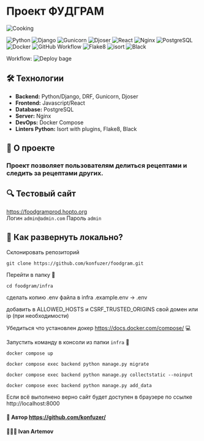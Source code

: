

#  Проект ФУДГРАМ 
![Cooking](https://img.shields.io/badge/Cooking-FOODGRAM%20App-orange?style=for-the-badge&logo=chef&logoColor=white)

![Python](https://img.shields.io/badge/Python-3.11%2B-blue?logo=python&logoColor=white)
![Django](https://img.shields.io/badge/Django-5.1%2B-success?logo=django&logoColor=white)
![Gunicorn](https://img.shields.io/badge/Gunicorn-20.1-green?logo=gunicorn)
![Djoser](https://img.shields.io/badge/Djoser-2.3-orange?logo=django)
![React](https://img.shields.io/badge/React-17-blue?logo=react)
![Nginx](https://img.shields.io/badge/Nginx-1.25-green?logo=nginx)
![PostgreSQL](https://img.shields.io/badge/PostgreSQL-13-blue?logo=postgresql)
![Docker](https://img.shields.io/badge/Docker-Compose-blue?logo=docker)
![GitHub Workflow](https://img.shields.io/badge/GitHub_Actions-CI/CD-blue?logo=githubactions)
![Flake8](https://img.shields.io/badge/code%20style-Flake8-blue?logo=python&logoColor=white)
![isort](https://img.shields.io/badge/imports-isort-%2336a9ae?style=for-the-badge)
![Black](https://img.shields.io/badge/code%20style-black-000000.svg)


Workflow:
![Deploy bage](https://github.com/konfuzer/foodgram/actions/main.yml/WORKFLOW-FILE/badge.svg)



## 🛠 Технологии
- **Backend:** Python/Django, DRF, Gunicorn, Djoser
- **Frontend:** Javascript/React
- **Database:** PostgreSQL
- **Server:** Nginx
- **DevOps:** Docker Compose
- **Linters Python:** Isort with plugins, Flake8, Black


## 📌 О проекте

###  Проект позволяет пользователям делиться рецептами и следить за рецептами других.


## 🔍 Тестовый сайт

https://foodgramprod.hopto.org 
<br>
Логин `admin@admin.com`
Пароль `admin`



## 🔧 Как развернуть локально?

Склонировать репозиторий 

`git clone https://github.com/konfuzer/foodgram.git`

Перейти в папку 📁
 
`cd foodgram/infra`

сделать копию .env файла в infra .example.env -> .env

добавить в ALLOWED_HOSTS и CSRF_TRUSTED_ORIGINS свой домен или ip (при необходимости)

Убедиться что установлен докер https://docs.docker.com/compose/ 💻

Запустить команду в консоли из папки `infra` 📁

`docker compose up`

`docker compose exec backend python manage.py migrate`

`docker compose exec backend python manage.py collectstatic --noinput`

`docker compose exec backend python manage.py add_data`

Если всё выполнено верно сайт будет доступен в браузере по ссылке http://localhost:8000




#### 🪪 Автор https://github.com/konfuzer/ 
#### 🧑🏼‍💻 Ivan Artemov
